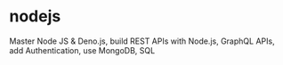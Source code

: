 # nodejs
Master Node JS &amp; Deno.js, build REST APIs with Node.js, GraphQL APIs, add Authentication, use MongoDB, SQL
